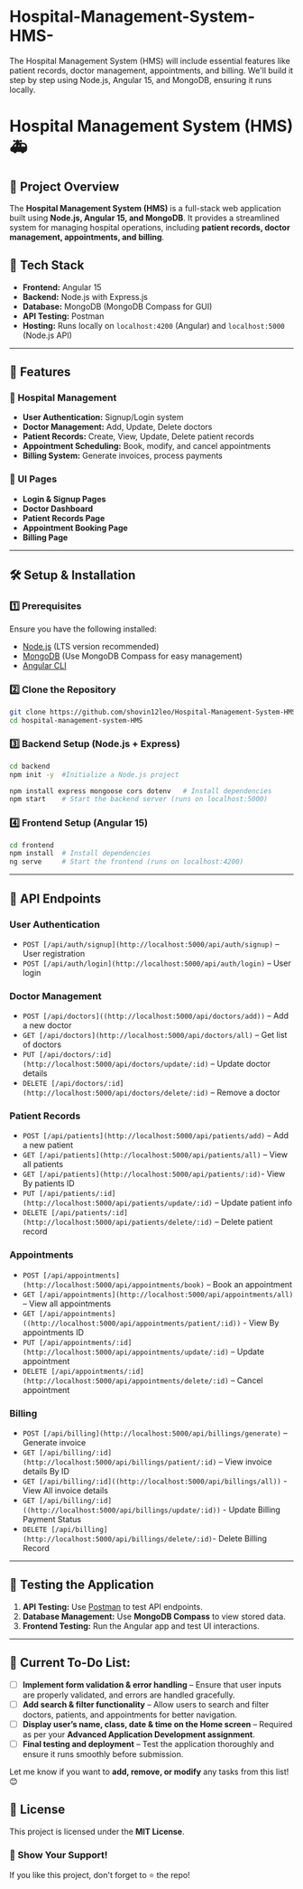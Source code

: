 # Hospital-Management-System-HMS-
The Hospital Management System (HMS) will include essential features like patient records, doctor management, appointments, and billing. We'll build it step by step using Node.js, Angular 15, and MongoDB, ensuring it runs locally.

# Hospital Management System (HMS) 🚑

## 📌 Project Overview

The **Hospital Management System (HMS)** is a full-stack web application built using **Node.js, Angular 15, and MongoDB**. It provides a streamlined system for managing hospital operations, including **patient records, doctor management, appointments, and billing**.

## 🚀 Tech Stack

- **Frontend:** Angular 15
- **Backend:** Node.js with Express.js
- **Database:** MongoDB (MongoDB Compass for GUI)
- **API Testing:** Postman
- **Hosting:** Runs locally on `localhost:4200` (Angular) and `localhost:5000` (Node.js API)

---

## 📖 Features

### 🏥 Hospital Management

- **User Authentication:** Signup/Login system
- **Doctor Management:** Add, Update, Delete doctors
- **Patient Records:** Create, View, Update, Delete patient records
- **Appointment Scheduling:** Book, modify, and cancel appointments
- **Billing System:** Generate invoices, process payments

### 🎨 UI Pages

- **Login & Signup Pages**
- **Doctor Dashboard**
- **Patient Records Page**
- **Appointment Booking Page**
- **Billing Page**

---

## 🛠️ Setup & Installation

### 1️⃣ Prerequisites

Ensure you have the following installed:

- [Node.js](https://nodejs.org/) (LTS version recommended)
- [MongoDB](https://www.mongodb.com/try/download/community) (Use MongoDB Compass for easy management)
- [Angular CLI](https://angular.io/cli)

### 2️⃣ Clone the Repository

```bash
git clone https://github.com/shovin12leo/Hospital-Management-System-HMS-.git
cd hospital-management-system-HMS
```

### 3️⃣ Backend Setup (Node.js + Express)

```bash
cd backend
npm init -y  #Initialize a Node.js project

npm install express mongoose cors dotenv   # Install dependencies
npm start    # Start the backend server (runs on localhost:5000)
```

### 4️⃣ Frontend Setup (Angular 15)

```bash
cd frontend
npm install  # Install dependencies
ng serve     # Start the frontend (runs on localhost:4200)
```

---

## 🔗 API Endpoints

### User Authentication

- `POST [/api/auth/signup](http://localhost:5000/api/auth/signup)` – User registration
- `POST [/api/auth/login](http://localhost:5000/api/auth/login)` – User login

### Doctor Management

- `POST [/api/doctors]((http://localhost:5000/api/doctors/add))` – Add a new doctor
- `GET [/api/doctors](http://localhost:5000/api/doctors/all)` – Get list of doctors
- `PUT [/api/doctors/:id](http://localhost:5000/api/doctors/update/:id)` – Update doctor details
- `DELETE [/api/doctors/:id](http://localhost:5000/api/doctors/delete/:id)` – Remove a doctor

### Patient Records

- `POST [/api/patients](http://localhost:5000/api/patients/add)` – Add a new patient
- `GET [/api/patients](http://localhost:5000/api/patients/all)` – View all patients
- `GET [/api/patients](http://localhost:5000/api/patients/:id)`- View By patients ID
- `PUT [/api/patients/:id](http://localhost:5000/api/patients/update/:id)` – Update patient info
- `DELETE [/api/patients/:id](http://localhost:5000/api/patients/delete/:id)` – Delete patient record

### Appointments

- `POST [/api/appointments](http://localhost:5000/api/appointments/book)` – Book an appointment
- `GET [/api/appointments](http://localhost:5000/api/appointments/all)` – View all appointments
- `GET [/api/appointments]((http://localhost:5000/api/appointments/patient/:id))` - View By appointments ID
- `PUT [/api/appointments/:id](http://localhost:5000/api/appointments/update/:id)` – Update appointment
- `DELETE [/api/appointments/:id](http://localhost:5000/api/appointments/delete/:id)` – Cancel appointment

### Billing

- `POST [/api/billing](http://localhost:5000/api/billings/generate)` – Generate invoice
- `GET [/api/billing/:id](http://localhost:5000/api/billings/patient/:id)` – View invoice details By ID
-  `GET [/api/billing/:id]((http://localhost:5000/api/billings/all))` - View All invoice details
-  `GET [/api/billing/:id] ((http://localhost:5000/api/billings/update/:id))` - Update Billing Payment Status
-  `DELETE [/api/billing](http://localhost:5000/api/billings/delete/:id)`- Delete Billing Record 

---

## 🧪 Testing the Application

1. **API Testing:** Use [Postman](https://www.postman.com/) to test API endpoints.
2. **Database Management:** Use **MongoDB Compass** to view stored data.
3. **Frontend Testing:** Run the Angular app and test UI interactions.

---


## **📌 Current To-Do List:**  
- [ ] **Implement form validation & error handling** – Ensure that user inputs are properly validated, and errors are handled gracefully.  
- [ ] **Add search & filter functionality** – Allow users to search and filter doctors, patients, and appointments for better navigation.  
- [ ] **Display user’s name, class, date & time on the Home screen** – Required as per your **Advanced Application Development assignment**.  
- [ ] **Final testing and deployment** – Test the application thoroughly and ensure it runs smoothly before submission.  

Let me know if you want to **add, remove, or modify** any tasks from this list! 😊

## 📜 License

This project is licensed under the **MIT License**.


### 🌟 Show Your Support!

If you like this project, don't forget to ⭐ the repo!

